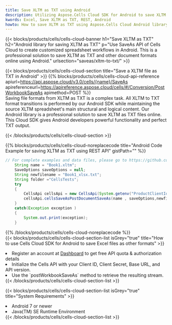 ```yaml
---
title: Save XLTM as TXT using Android 
description: Utilizing Aspose.Cells Cloud SDK for Android to save XLTM format file as TXT format file. 
kwords: Excel, Save XLTM as TXT, REST, Android
howto: How to save XLTM as TXT using Aspose.Cells Cloud Android library.
---
```



{{< blocks/products/cells/cells-cloud-banner h1="Save XLTM as TXT" h2="Android library for saving XLTM as TXT" p="Use SaveAs API of Cells Cloud to create customized spreadsheet workflows in Android. This is a professional solution to save XLTM as TXT and other document formats online using Android." urlsection="saveas/xltm-to-txt/" >}}

{{< blocks/products/cells/cells-cloud-section  title="Save a XLTM file as TXT in Android" >}}
{{% blocks/products/cells/cells-cloud-api-reference  apiurl=https://api.aspose.cloud/v3.0/cells/{name}/SaveAs  apireferenceurl=https://apireference.aspose.cloud/cells/#/Conversion/PostWorkbookSaveAs  apimethod=POST %}}
<br/>
Saving file formats from XLTM as TXT is a complex task. All XLTM to TXT format transitions is performed by our Android SDK while maintaining the source XLTM spreadsheet's main structural and logical content. Our Android library is a professional solution to save XLTM as TXT files online. This Cloud SDK gives Android developers powerful functionality and perfect TXT output.

{{< /blocks/products/cells/cells-cloud-section >}}

{{% blocks/products/cells/cells-cloud-noreplacecode title="Android Code Example for saving XLTM as TXT using REST API" gistPath="" %}}
  
```java
// For complete examples and data files, please go to https://github.com/aspose-cells-cloud/aspose-cells-cloud-android/
    String name = "Book1.xltm";
    SaveOptions saveOptions = null;
    String newfilename = "Book1_xlsx.txt";
    String folder ="CellsTests";
    try
    {
        CellsApi cellsApi = new CellsApi(System.getenv("ProductClientId"), System.getenv("ProductClientSecret"));
        cellsApi.cellsSaveAsPostDocumentSaveAs(name , saveOptions,newfilename,false,false,folder,null,null,null,true);                       
    }
    catch(Exception exception )
    {
        System.out.print(exception);
    }
```
  
{{% /blocks/products/cells/cells-cloud-noreplacecode  %}}
<br/>
{{< blocks/products/cells/cells-cloud-section-list isGrey="true"  title="How to use Cells Cloud SDK for Android to save Excel files as other formats" >}}
<li>Register an account at <a href="https://dashboard.aspose.cloud/">Dashboard</a> to get free API quota & authorization details</li>
<li>Initialize the Cells API with your Client ID, Client Secret, Base URL, and API version.</li>
<li>Use the `postWorkbookSaveAs` method to retrieve the resulting stream.</li>
{{< /blocks/products/cells/cells-cloud-section-list >}}

{{< blocks/products/cells/cells-cloud-section-list isGrey="true"  title="System Requirements" >}}
<li>Android 7 or newer</li>
<li>Java(TM) SE Runtime Environment</li>
{{< /blocks/products/cells/cells-cloud-section-list >}}
